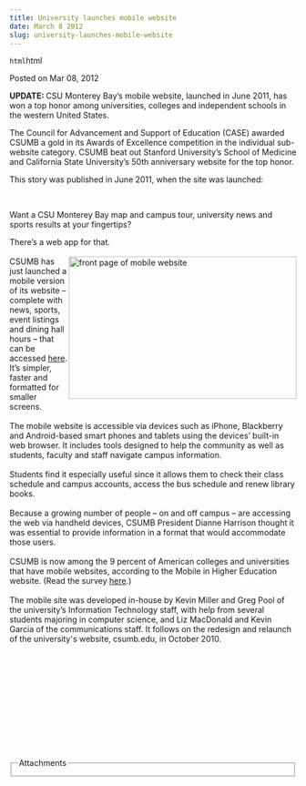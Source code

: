 ```yaml
---
title: University launches mobile website
date: March 8 2012
slug: university-launches-mobile-website
---
```


`html`html

<span class="date">Posted on Mar 08, 2012 </span>

<p><strong>UPDATE:&#xA0;</strong>CSU Monterey Bay&#x2019;s mobile website,
launched in June 2011, has won a top honor among universities,
colleges and independent schools in the western United States.</p>
<p>The Council for Advancement and Support of Education (CASE)
awarded CSUMB a gold in its Awards of Excellence competition in the
individual sub-website category. CSUMB beat out Stanford
University&#x2019;s School of Medicine and California State University&#x2019;s
50th anniversary website for the top honor.</p>
<p>This story was published in June 2011, when the site was
launched:</p>
<p>&#xA0;</p>
<p>Want a CSU Monterey Bay map and campus tour, university news and
sports results at your fingertips?</p>
<p>There&#x2019;s a web app for that.<br>
<br>
<img alt="front page of mobile website" src="https://news.csumb.edu/sites/default/files/65/attachments/news/images/screen_shot_mobile_at_1.35.23_pm_0.png" style="float:right; width:400px; height:250px">CSUMB has just
launched a mobile version of its website &#x2013; complete with news,
sports, event listings and dining hall hours &#x2013; that can be accessed
<a href="https://csumb.edu/mobile" rel="nofollow">here</a>. It&#x2019;s
simpler, faster and formatted for smaller screens.<br>
<br>
The mobile website is accessible via devices such as iPhone,
Blackberry and Android-based smart phones and tablets using the
devices&#x2019; built-in web browser. It includes tools designed to help
the community as well as students, faculty and staff navigate
campus information.<br>
<br>
Students find it especially useful since it allows them to check
their class schedule and campus accounts, access the bus schedule
and renew library books.<br>
<br>
Because a growing number of people &#x2013; on and off campus &#x2013; are
accessing the web via handheld devices, CSUMB President Dianne
Harrison thought it was essential to provide information in a
format that would accommodate those users.<br>
<br>
CSUMB is now among the 9 percent of American colleges and
universities that have mobile websites, according to the Mobile in
Higher Education website. (Read the survey <a href="https://www.dmolsen.com/mobile-in-higher-ed/2011/02/01/results-from-higher-ed-mobile-website-tech-survey/" rel="nofollow">here</a>.)<br>
<br>
The mobile site was developed in-house by Kevin Miller and Greg
Pool of the university&#x2019;s Information Technology staff, with help
from several students majoring in computer science, and Liz
MacDonald and Kevin Garcia of the communications staff. It follows
on the redesign and relaunch of the university&apos;s website,
csumb.edu, in October 2010.</br></br></br></br></br></br></br></br></br></br></img></br></br></p>
<fieldset class="fieldgroup group-attachments">
<legend>Attachments</legend>
<div class="field field-type-emvideo field-field-attach-video">
<div class="field-items">
<div class="field-item odd">
<div class="emvideo emvideo-video emvideo-vimeo"><object type="application/x-shockwave-flash" width="425" height="350" data="https://www.vimeo.com/moogaloop.swf?clip_id=26028115&amp;server=www.vimeo.com&amp;fullscreen=1&amp;show_title=0&amp;show_byline=0&amp;show_portrait=0&amp;color=">
<param name="quality" value="best">
<param name="wmode" value="transparent">
<param name="allowfullscreen" value="true">
<param name="scale" value="showAll">
<param name="movie" value="https://www.vimeo.com/moogaloop.swf?clip_id=26028115&amp;server=www.vimeo.com&amp;fullscreen=1&amp;show_title=0&amp;show_byline=0&amp;show_portrait=0&amp;color="/></param></param></param></param></object></div>
</div>
</div>
</div>
</fieldset>

 

 
